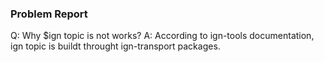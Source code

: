 ### Problem Report

Q: Why $ign topic is not works?
A: According to ign-tools documentation, ign topic is buildt throught ign-transport packages.